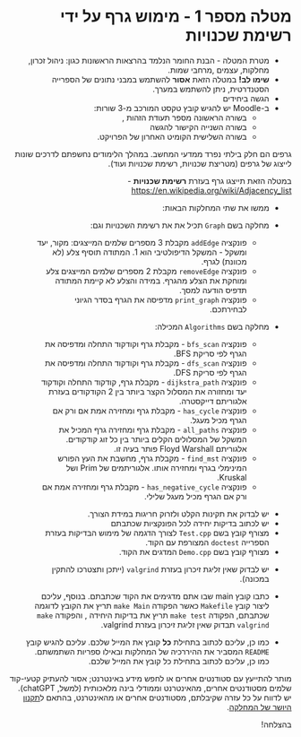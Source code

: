 <div dir="rtl">

#  מטלה מספר 1 - מימוש גרף על ידי רשימת שכנויות  
* מטרת המטלה - הבנת החומר הנלמד בהרצאות הראשונות כגון: ניהול זכרון, מחלקות, עצמים ,מרחבי שמות.
* **שימו לב!** במטלה הזאת **אסור** להשתמש במבני נתונים של הספרייה הסטנדרטית, ניתן להשתמש במערך. 
* הגשה ביחידים
* ב-Moodle יש להגיש קובץ טקסט המורכב מ-3 שורות:
  - בשורה הראשונה מספר תעודת הזהות ,
  - בשורה השנייה הקישור להגשה 
  - בשורה השלישית הקומיט האחרון של הפרויקט.
 

גרפים הם חלק בילתי נפרד ממדעי המחשב. במהלך הלימודים נחשפתם לדרכים שונות לייצוג של גרפים (מטריצת שכנויות, רשימת שכנויות ועוד).

במטלה הזאת תייצגו גרף בעזרת **רשימת שכנויות** - https://en.wikipedia.org/wiki/Adjacency_list 


</div>
<div dir="rtl">


* ממשו את שתי המחלקות הבאות:

* מחלקה בשם ``Graph`` תכיל את את רשימת השכנויות וגם:
    - פונקציה ``addEdge`` מקבלת 3 מספרים שלמים המייצגים: מקור, יעד ומשקל - המשקל הדיפולטיבי הוא 1. המתודה תוסיף צלע (לא מכוונת) לגרף.
    - פונקציה ``removeEdge``  מקבלת 2 מספרים שלמים המייצגים צלע ומוחקת את הצלע מהגרף. במידה והצלע לא קיימת המתודה תדפיס הודעה למסך.
    - פונקציה ``print_graph``  מדפיסה את הגרף בסדר הגיוני לבחירתכם.
  
* מחלקה בשם ``Algorithms`` המכילה:
    - פונקציה ``bfs_scan`` - מקבלת גרף וקודקוד התחלה ומדפיסה את הגרף לפי סריקת BFS.
    - פונקציה ``dfs_scan`` - מקבלת גרף וקודקוד התחלה ומדפיסה את הגרף לפי סריקת DFS.
    - פונקציה ``dijkstra_path`` - מקבלת גרף, קודקוד התחלה וקודקוד יעד ומחזורה את המסלול הקצר ביותר בין 2 הקודקודים בעזרת אלגוריתם דייקסטרה.
    - פונקציה ``has_cycle`` -  מקבלת גרף ומחזירה אמת אם ורק אם הגרף מכיל מעגל.
    - פונקציה ``all_paths`` - מקבלת גרף ומחזירה גרף המכיל את המשקל של המסלולים הקלים ביותר בין כל זוג קודקודים. אלגוריתם Floyd Warshall פותר בעיה זו.
    - פונקציה ``find_mst`` - מקבלת גרף, מחשבת את העץ הפורש המינימלי בגרף ומחזירה אותו. אלגוריתמים של Prim ושל Kruskal.
    - פונקציה ``has_negative_cycle`` - מקבלת גרף ומחזירה אמת אם ורק אם הגרף מכיל מעגל שלילי.

</div>
<div dir="rtl">

* יש לבדוק את תקינות הקלט ולזרוק חריגות במידת הצורך. 
* יש לכתוב בדיקות יחידה לכל הפונקציות שכתבתם
* מצורף קובץ בשם ``Test.cpp`` לצורך הדגמה של מימוש הבדיקות בעזרת הספרייה ``doctest`` המצורפת עם הקוד.
* מצורף  קובץ בשם ``Demo.cpp`` המדגים את הקוד.
</div>
<div dir="rtl">

 

* יש לבדוק שאין זליגת זיכרון בעזרת ``valgrind`` (ייתכן ותצטרכו להתקין במכונה).

- כתבו קובץ main שבו אתם מדגימים את הקוד שכתבתם. בנוסף, עליכם ליצור קובץ ``Makefile`` כאשר הפקודה ``make Main`` 
תריץ את הקובץ לדוגמה שכתבתם, הפקודה ``make test`` תריץ את בדיקות היחידה , והפקודה ``make valgrind`` תבדוק שאין זליגת זיכרון בעזרת valgrind.

- כמו כן, עליכם לכתוב בתחילת **כל** קובץ את המייל שלכם. עליכם להגיש קובץ ``README`` המסביר את ההיררכיה של המחלקות ובאילו ספריות השתמשתם. כמו כן, עליכם לכתוב בתחילת כל קובץ את המייל שלכם.



מותר להתייעץ עם סטודנטים אחרים או לחפש מידע באינטרנט; אסור להעתיק קטעי-קוד שלמים מסטודנטים אחרים, מהאינטרנט וממודלי בינה מלאכותית (למשל, chatGPT).
יש לדווח על כל עזרה שקיבלתם, מסטודנטים אחרים או מהאינטרנט, בהתאם ל[תקנון היושר של המחלקה](https://www.ariel.ac.il/wp/cs/wp-content/uploads/sites/88/2020/08/Guidelines-for-Academic-Integrity.pdf).

בהצלחה!
</div>

